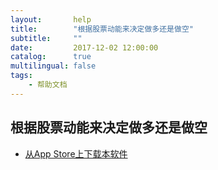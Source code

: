 ```yaml
---
layout:       help
title:        "根据股票动能来决定做多还是做空"
subtitle:     ""
date:         2017-12-02 12:00:00
catalog:      true
multilingual: false
tags:
    - 帮助文档
---
```



## 根据股票动能来决定做多还是做空




-  [从App Store上下载本软件][1]

[1]: http://itunes.apple.com/us/app/id1228960496